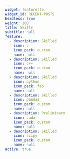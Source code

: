 ```yaml
---
widget: featurette
widget_id: RECENT-POSTS
headless: true
weight: 100
title: Skills
subtitle: null
feature:
  - description: Skilled
    icon: c
    icon_pack: custom
    name: null
  - description: Skilled
    icon: c++
    icon_pack: custom
    name: null
  - description: Skilled
    icon: python
    icon_pack: fab
    name: null
  - description: Skilled
    icon: pandas
    icon_pack: custom
    name: null
  - description: Preliminary
    icon: cuda
    icon_pack: custom
    name: null
  - description: Skilled
    icon: scipy
    icon_pack: custom
    name: null
active: true
---
```

